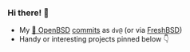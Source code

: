 ### Hi there! 👋
- My [🐡 OpenBSD](https://www.openbsd.org) [commits](https://github.com/openbsd/src/commits?author=voutilad) as `dv@` (or via [FreshBSD](https://freshbsd.org/openbsd/?committer[]=dv))
- Handy or interesting projects pinned below 👇
